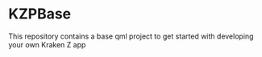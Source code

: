 # KZPBase
This repository contains a base qml project to get started with developing your own Kraken Z app
